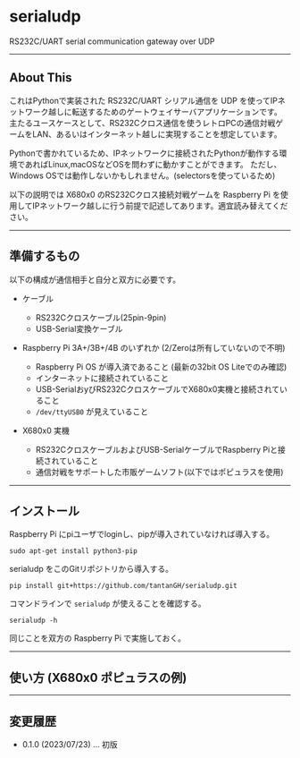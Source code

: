 # serialudp

RS232C/UART serial communication gateway over UDP

---

## About This

これはPythonで実装された RS232C/UART シリアル通信を UDP を使ってIPネットワーク越しに転送するためのゲートウェイサーバアプリケーションです。
主たるユースケースとして、RS232Cクロス通信を使うレトロPCの通信対戦ゲームをLAN、あるいはインターネット越しに実現することを想定しています。

Pythonで書かれているため、IPネットワークに接続されたPythonが動作する環境であればLinux,macOSなどOSを問わずに動かすことができます。
ただし、Windows OSでは動作しないかもしれません。(selectorsを使っているため)

以下の説明では X680x0 のRS232Cクロス接続対戦ゲームを Raspberry Pi を使用してIPネットワーク越しに行う前提で記述してあります。適宜読み替えてください。

---

## 準備するもの

以下の構成が通信相手と自分と双方に必要です。

- ケーブル
  - RS232Cクロスケーブル(25pin-9pin)
  - USB-Serial変換ケーブル

- Raspberry Pi 3A+/3B+/4B のいずれか (2/Zeroは所有していないので不明)
  - Raspberry Pi OS が導入済であること (最新の32bit OS Liteでのみ確認)
  - インターネットに接続されていること
  - USB-SerialおyびRS232CクロスケーブルでX680x0実機と接続されていること
  - `/dev/ttyUSB0` が見えていること

- X680x0 実機
  - RS232CクロスケーブルおよびUSB-SerialケーブルでRaspberry Piと接続されていること
  - 通信対戦をサポートした市販ゲームソフト(以下ではポピュラスを使用)

---

## インストール

Raspberry Pi にpiユーザでloginし、pipが導入されていなければ導入する。

    sudo apt-get install python3-pip

serialudp をこのGitリポジトリから導入する。

    pip install git+https://github.com/tantanGH/serialudp.git

コマンドラインで `serialudp` が使えることを確認する。

    serialudp -h

同じことを双方の Raspberry Pi で実施しておく。

---

## 使い方 (X680x0 ポピュラスの例)



---

## 変更履歴

- 0.1.0 (2023/07/23) ... 初版

